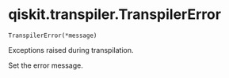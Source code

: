 # qiskit.transpiler.TranspilerError

<span id="undefined" />

`TranspilerError(*message)`

Exceptions raised during transpilation.

Set the error message.
